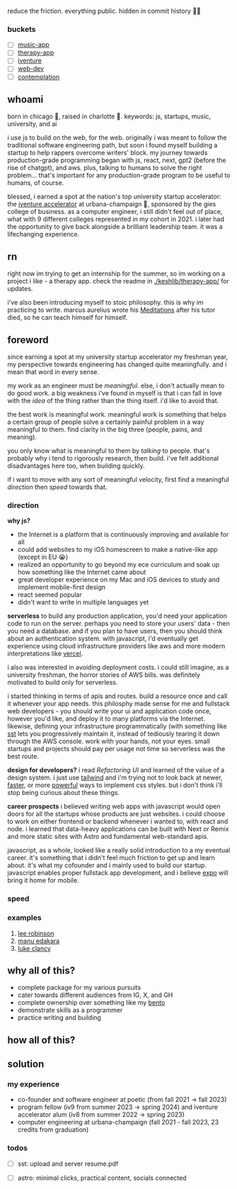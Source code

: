 reduce the friction. everything public. hidden in commit history 🙏🏽

### buckets

- [ ] [music-app](./keshlib/music-app/)
- [ ] [therapy-app](./keshlib/therapy-app/)
- [ ] [iventure](./keshlib/therapy-app/)
- [ ] [web-dev](./keshlib/web-dev/)
- [ ] [contemplation](./keshlib/contemplation/)

## whoami

born in chicago 🐂, raised in charlotte 👑. keywords: js, startups, music, university, and ai

i use js to build on the web, for the web. originally i was meant to follow the traditional software engineering path, but soon i found myself building a startup to help rappers overcome writers' block. my journey towards production-grade programming began with js, react, next, gpt2 (before the rise of chatgpt), and aws. plus, talking to humans to solve the right problem... that's important for any production-grade program to be useful to humans, of course.

blessed, i earned a spot at the nation's top university startup accelerator: the [iventure accelerator](https://iventure.illinois.edu/) at urbana-champaign 🌽, sponsored by the gies college of business. as a computer engineer, i still didn't feel out of place, what with 9 different colleges represented in my cohort in 2021. i later had the opportunity to give back alongside a brilliant leadership team. it was a lifechanging experience.

## rn

right now im trying to get an internship for the summer, so im working on a project i like - a therapy app. check the readme in [./keshlib/therapy-app/](./keshlib/therapy-app/) for updates.

i've also been introducing myself to stoic philosophy. this is why im practicing to write. marcus
aurelius wrote his [Meditations](https://classics.mit.edu/Antoninus/meditations.html) after his tutor died, so he can
teach himself for himself.

## foreword

since earning a spot at my university startup accelerator my freshman year, my perspective towards engineering has changed quite meaningfully. and i mean that word in every sense.

my work as an engineer must be *meaningful*. else, i don't actually mean to do good work. a big weakness i've found in myself is that i can fall in love with the *idea* of the thing rather than the thing itself. i'd like to avoid that.

the best work is meaningful work. meaningful work is something that helps a certain group of people solve a certainly painful problem in a way meaningful to them. find clarity in the big three (people, pains, and meaning).

you only know what is meaningful to them by *talking* to people. that's probably why i tend to rigorously research, then build. i've felt additional disadvantages here too, when building quickly.

if i want to move with any sort of meaningful velocity, first find a meaningful *direction* then *speed* towards that.

### direction

**why js?**
- the Internet is a platform that is continuously improving and available for all
- could add websites to my iOS homescreen to make a native-like app (except in EU 😭)
- realized an opportunity to go beyond my ece curriculum and soak up how something like the Internet came about
- great developer experience on my Mac and iOS devices to study and implement mobile-first design
- react seemed popular
- didn't want to write in multiple languages yet

**serverless**
to build any production application, you'd need your application code to run on the server. perhaps you need to store
your users' data - then you need a database. and if you plan to have users, then you should think about an
authentication system. with javascript, i'd eventually get experience using cloud infrastructure providers like aws and
more modern interpretations like [vercel](https://vercel.com/home).

i also was interested in avoiding deployment costs. i could still imagine, as a university freshman, the horror stories of AWS bills. was definitely motivated to build only for serverless.

i started thinking in terms of apis and routes. build a resource once and call it whenever your app needs. this philosphy made sense for me and fullstack web developers - you should write your ui and application code once, however you'd like, and deploy it to many platforms via the Internet. likewise, defining your infrastructure programmatically (with something like [sst]([sst](https://sst.dev/)) lets you progressively maintain it, instead of tediously tearing it down through the AWS console. work with your hands, not your eyes. small startups and projects should pay per usage not time so serverless was the best route.

**design for developers?**
i read *Refactoring UI* and learned of the value of a design system. i just use [tailwind](https://tailwindcss.com/docs/guides/remix) and i'm trying not to look back at newer, [faster](https://lightningcss.dev/), or more [powerful](https://stylexjs.com/) ways to implement css styles. but i don't think i'll stop being curious about these things.

**career prospects**
i believed writing web apps with javascript would open doors for all the startups whose products are just websites. i
could choose to work on either frontend or backend whenever i wanted to, with react and node. i learned that data-heavy
applications can be built with Next or Remix and more static sites with Astro and fundamental web-standard apis.

javascript, as a whole, looked like a really solid introduction to a my eventual career. it's something that i didn't feel much friction to get up and learn about. it's what my cofounder and i mainly used to build our startup. javascript enables proper fullstack app development, and i believe [expo](https://expo.dev/) will bring it home for mobile.

### speed



### examples

1. [lee robinson](https://leerob.io/)
2. [manu edakara](https://www.manuedakara.com/purpose)
3. [luke clancy](https://lukeclancy.me/)


## why all of this?

- complete package for my various pursuits
- cater towards different audiences from IG, X, and GH
- complete ownership over something like my [bento](https://bento.me/keshsad)
- demonstrate skills as a programmer
- practice writing and building

## how all of this?

## solution

### my experience

- co-founder and software engineer at poetic (from fall 2021 -> fall 2023)
- program fellow (iv9 from summer 2023 -> spring 2024) and iventure accelerator alum (iv8 from summer 2022 -> spring 2023)
- computer engineering at urbana-champaign (fall 2021 - fall 2023, 23 credits from graduation)

### todos

- [ ] sst: upload and server resume.pdf
- [ ] astro: minimal clicks, practical content, socials connected
  <!-- - [ ] remix: performant serverless musical web app -->
  <!-- - [ ] next: easy low fidelity app -->




